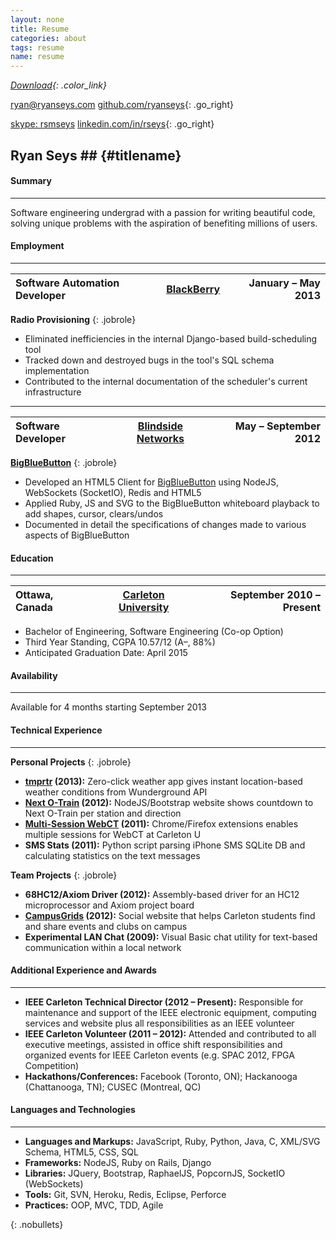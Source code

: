 ```yaml
---
layout: none
title: Resume
categories: about
tags: resume
name: resume
---
```


<link rel="stylesheet" href="../../css/resume.css" />

*[Download][resume]{: .color_link}*

[ryan@ryanseys.com][email]
[github.com/ryanseys][github]{: .go_right}

[skype: rsmseys][skype]
[linkedin.com/in/rseys][linkedin]{: .go_right}

## Ryan Seys ## {#titlename}

#### Summary
- - -
Software engineering undergrad with a passion for writing beautiful code, solving unique problems with the aspiration of benefiting millions of users.

#### Employment
- - -

Software Automation Developer | [BlackBerry][bb] | January &ndash; May 2013 |
:-----------------------------|:----------------:|-------------------------:|
**Radio Provisioning**
{: .jobrole}
- Eliminated inefficiencies in the internal Django-based build-scheduling tool
- Tracked down and destroyed bugs in the tool's SQL schema implementation
- Contributed to the internal documentation of the scheduler's current infrastructure

<hr style="margin-top:4px;margin-bottom:4px;" />

Software Developer | [Blindside Networks][bsn] | May &ndash; September 2012 |
:------------------|:-------------------------:|---------------------------:|
**[BigBlueButton][bbb]**
{: .jobrole}
- Developed an HTML5 Client for [BigBlueButton][bbb] using NodeJS, WebSockets (SocketIO), Redis and HTML5
- Applied Ruby, JS and SVG to the BigBlueButton whiteboard playback to add shapes, cursor, clears/undos
- Documented in detail the specifications of changes made to various aspects of BigBlueButton

#### Education
- - -

Ottawa, Canada | [Carleton University][uni] | September 2010 &ndash; Present |
:--------------|:--------------------------:|-------------------------------:|
- Bachelor of Engineering, Software Engineering (Co-op Option)
- Third Year Standing, CGPA 10.57/12 (A&ndash;, 88%)
- Anticipated Graduation Date: April 2015

#### Availability
- - -
Available for 4 months starting September 2013

#### Technical Experience
- - -
**Personal Projects**
{: .jobrole}
- **[tmprtr][tmprtr] (2013):** Zero-click weather app gives instant location-based weather conditions from Wunderground API
- **[Next O-Train][otrain] (2012):** NodeJS/Bootstrap website shows countdown to Next O-Train per station and direction
- **[Multi-Session WebCT][webct] (2011):** Chrome/Firefox extensions enables multiple sessions for WebCT at Carleton U
- **SMS Stats (2011):** Python script parsing iPhone SMS SQLite DB and calculating statistics on the text messages

**Team Projects**
{: .jobrole}
- **68HC12/Axiom Driver (2012):** Assembly-based driver for an HC12 microprocessor and Axiom project board
- **[CampusGrids][cg] (2012):** Social website that helps Carleton students find and share events and clubs on campus
- **Experimental LAN Chat (2009):** Visual Basic chat utility for text-based communication within a local network

#### Additional Experience and Awards
- - -
- **IEEE Carleton Technical Director (2012 &ndash; Present):** Responsible for maintenance and support of the IEEE
electronic equipment, computing services and website plus all responsibilities as an IEEE volunteer
- **IEEE Carleton Volunteer (2011 &ndash; 2012):** Attended and contributed to all executive meetings, assisted in office
shift responsibilities and organized events for IEEE Carleton events (e.g. SPAC 2012, FPGA Competition)
- **Hackathons/Conferences:** Facebook (Toronto, ON); Hackanooga (Chattanooga, TN); CUSEC (Montreal, QC)

#### Languages and Technologies
- - -
- **Languages and Markups:**  JavaScript, Ruby, Python, Java, C, XML/SVG Schema, HTML5, CSS, SQL
- **Frameworks:**             NodeJS, Ruby on Rails, Django
- **Libraries:**              JQuery, Bootstrap, RaphaelJS, PopcornJS, SocketIO (WebSockets)
- **Tools:**                  Git, SVN, Heroku, Redis, Eclipse, Perforce
- **Practices:**              OOP, MVC, TDD, Agile

{: .nobullets}

[resume]: /about/resume.pdf "Download as PDF"
[email]: mailto:ryan@ryanseys.com "Email Me"
[github]: https://github.com/ryanseys "GitHub"
[linkedin]: http://linkedin.com/in/rseys "LinkedIn"
[skype]: skype:rsmseys "Skype"
[uni]: http://carleton.ca "Carleton University"
[bb]: http://blackberry.com "BlackBerry"
[bbb]: http://bigbluebutton.org/ "BigBlueButton"
[bsn]: http://www.blindsidenetworks.com/ "Blindside Networks"
[tmprtr]: http://tmprtr.herokuapp.com "tmprtr"
[otrain]: http://nextotrain.com "Next OTrain"
[webct]: https://addons.mozilla.org/en-US/firefox/addon/carleton-university-webct-m "Multi-Session WebCT"
[cg]: http://campusgrids.com "CampusGrids"
[moz]: https://www.mozilla.org/ "Mozilla"
[persona]: https://persona.org "Mozilla Persona"
